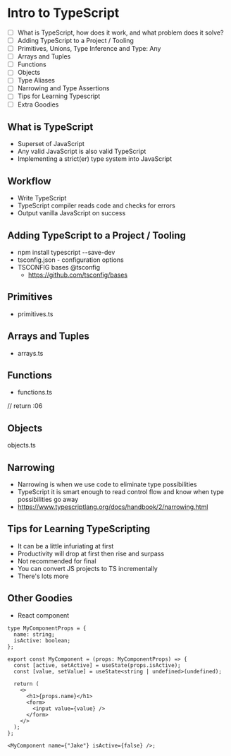 # Intro to TypeScript

- [ ] What is TypeScript, how does it work, and what problem does it solve?
- [ ] Adding TypeScript to a Project / Tooling
- [ ] Primitives, Unions, Type Inference and Type: Any
- [ ] Arrays and Tuples
- [ ] Functions
- [ ] Objects
- [ ] Type Aliases
- [ ] Narrowing and Type Assertions
- [ ] Tips for Learning Typescript
- [ ] Extra Goodies

## What is TypeScript

- Superset of JavaScript
- Any valid JavaScript is also valid TypeScript
- Implementing a strict(er) type system into JavaScript

## Workflow

- Write TypeScript
- TypeScript compiler reads code and checks for errors
- Output vanilla JavaScript on success

## Adding TypeScript to a Project / Tooling

- npm install typescript --save-dev
- tsconfig.json - configuration options
- TSCONFIG bases @tsconfig
  - https://github.com/tsconfig/bases

## Primitives

- primitives.ts

## Arrays and Tuples

- arrays.ts

## Functions

- functions.ts

// return :06

## Objects

objects.ts

## Narrowing

- Narrowing is when we use code to eliminate type possibilities
- TypeScript it is smart enough to read control flow and know when type possibilities go away
- https://www.typescriptlang.org/docs/handbook/2/narrowing.html

## Tips for Learning TypeScripting

- It can be a little infuriating at first
- Productivity will drop at first then rise and surpass
- Not recommended for final
- You can convert JS projects to TS incrementally
- There's lots more

## Other Goodies

- React component

```tsx
type MyComponentProps = {
  name: string;
  isActive: boolean;
};

export const MyComponent = (props: MyComponentProps) => {
  const [active, setActive] = useState(props.isActive);
  const [value, setValue] = useState<string | undefined>(undefined);

  return (
    <>
      <h1>{props.name}</h1>
      <form>
        <input value={value} />
      </form>
    </>
  );
};

<MyComponent name={"Jake"} isActive={false} />;
```